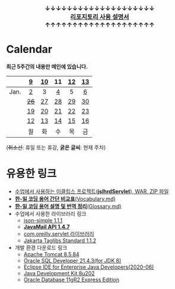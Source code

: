 ### <p align="center">↓↓↓↓↓↓↓↓↓↓↓↓↓↓↓↓↓↓↓↓<br><a href="https://github.com/Kade-JSL/JSL56-lectures/blob/main/999999_ETC/0_docs/Tutorial.md#%EB%8F%8C%EC%95%84%EC%98%A4%EC%85%A8%EB%82%98%EC%9A%94-%EC%9E%98-%ED%95%98%EC%85%A8%EC%8A%B5%EB%8B%88%EB%8B%A4"><b>리포지토리 사용 설명서</b></a><br>↑↑↑↑↑↑↑↑↑↑↑↑↑↑↑↑↑↑↑↑</p>

# Calendar

**최근 5주간의 내용만 메인에 있습니다.**

|| [9](/221205-_JSP/230109/) | [10](/221205-_JSP/230110/) | 11 | [12](/221205-_JSP/230112/) | [13](/221205-_JSP/230113/) |
|--:|:-:|:-:|:-:|:-:|:-:|
| Jan. | [2](/221205-_JSP/230102/) | 3 | [4](/221205-_JSP/230104/) | 5 | [6](/221205-_JSP/230106/) |
|  | [~~26~~](/221205-_JSP/22-12/221226/) | [27](/221205-_JSP/22-12/221227/) | [28](/221205-_JSP/22-12/221228/) | [29](/221205-_JSP/22-12/221229/) | [30](/221205-_JSP/22-12/221230/) |
|| [19](/221205-_JSP/22-12/221219/) | [20](/221205-_JSP/22-12/221220/) | [21](/221205-_JSP/22-12/221221/) | [22](/221205-_JSP/22-12/221222/) | [23](/221205-_JSP/22-12/221223/) | 
|| [12](/221205-_JSP/22-12/221212/) | [13](/221205-_JSP/22-12/221213/) | [14](/221205-_JSP/22-12/221214/) | [15](/221205-_JSP/22-12/221215/) | [16](/221205-_JSP/22-12/221216/) |
|| 월 | 화 | 수 | 목 | 금 |

(~~취소선~~: 휴일 또는 휴강, **굵은 글씨**: 현재 주차)

# 유용한 링크

- [수업에서 사용하는 이클립스 프로젝트(**jslhrdServlet**), WAR, ZIP 파일](/999999_ETC/3_project/)
- [**한-일 코딩 용어 간단 비교표**(Vocabulary.md)](/999999_ETC/0_docs/Vocabulary.md)
- [**한-일 코딩 용어 설명 및 번역 정리**(Glossary.md)](/999999_ETC/0_docs/Glossary.md)
- 수업에서 사용한 라이브러리 링크
    - [json-simple 1.1.1](https://repo1.maven.org/maven2/com/googlecode/json-simple/json-simple/1.1.1/json-simple-1.1.1.jar)
    - [**JavaMail API 1.4.7**](https://repo1.maven.org/maven2/com/sun/mail/javax.mail/1.4.7/javax.mail-1.4.7.jar)
    - [com.oreilly.servlet 라이브러리](http://www.servlets.com/cos/cos-22.05.zip)
    - [Jakarta Taglibs Standard 1.1.2](http://archive.apache.org/dist/jakarta/taglibs/standard/binaries/jakarta-taglibs-standard-1.1.2.zip)
- 개발 환경 다운로드 링크
    - [Apache Tomcat 8.5.84](https://dlcdn.apache.org/tomcat/tomcat-8/v8.5.84/bin/apache-tomcat-8.5.84-windows-x64.zip)
    - [Oracle SQL Developer 21.4.3(for JDK 8)](https://www.oracle.com/tools/downloads/sqldev-downloads-2143.html)
    - [Eclipse IDE for Enterprise Java Developers(2020-06)](https://www.eclipse.org/downloads/download.php?file=/technology/epp/downloads/release/2020-06/R/eclipse-jee-2020-06-R-win32-x86_64.zip)
    - [Java Development Kit 8u202](https://www.oracle.com/kr/java/technologies/javase/javase8-archive-downloads.html)
    - [Oracle Database 11gR2 Express Edition](https://www.oracle.com/database/technologies/xe-prior-release-downloads.html)